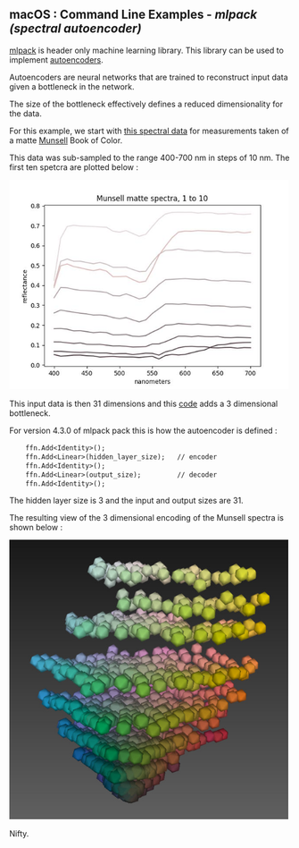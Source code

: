 
## macOS : Command Line Examples - *mlpack (spectral autoencoder)*

[mlpack](https://www.mlpack.org) is header only machine learning library. This library can be used to implement [autoencoders](https://en.wikipedia.org/wiki/Autoencoder).

Autoencoders are neural networks that are trained to reconstruct input data given a bottleneck in the network.

The size of the bottleneck effectively defines a reduced dimensionality for the data.

For this example, we start with [this spectral data](https://sites.uef.fi/spectral/databases-software/munsell-colors-matt-spectrofotometer-measured/) for measurements taken of a matte [Munsell](https://en.wikipedia.org/wiki/Munsell_color_system) Book of Color.

This data was sub-sampled to the range 400-700 nm in steps of 10 nm. The first ten spetcra are plotted below :

<img src="munsell_matte_spectra_rgb-1_to_10.jpg" width=500px>

This input data is then 31 dimensions and this [code](mlpack-spectral_autoencoder.cc) adds a 3 dimensional bottleneck. 

For version 4.3.0 of mlpack pack this is how the autoencoder is defined :

```
    ffn.Add<Identity>();
    ffn.Add<Linear>(hidden_layer_size);   // encoder                         
    ffn.Add<Identity>();
    ffn.Add<Linear>(output_size);         // decoder
    ffn.Add<Identity>();
```

The hidden layer size is 3 and the input and output sizes are 31.

The resulting view of the 3 dimensional encoding of the Munsell spectra is shown below :

<img src="mlpack-spectral_autoencoder-munsell_matte.jpg" width=500px>

Nifty.

